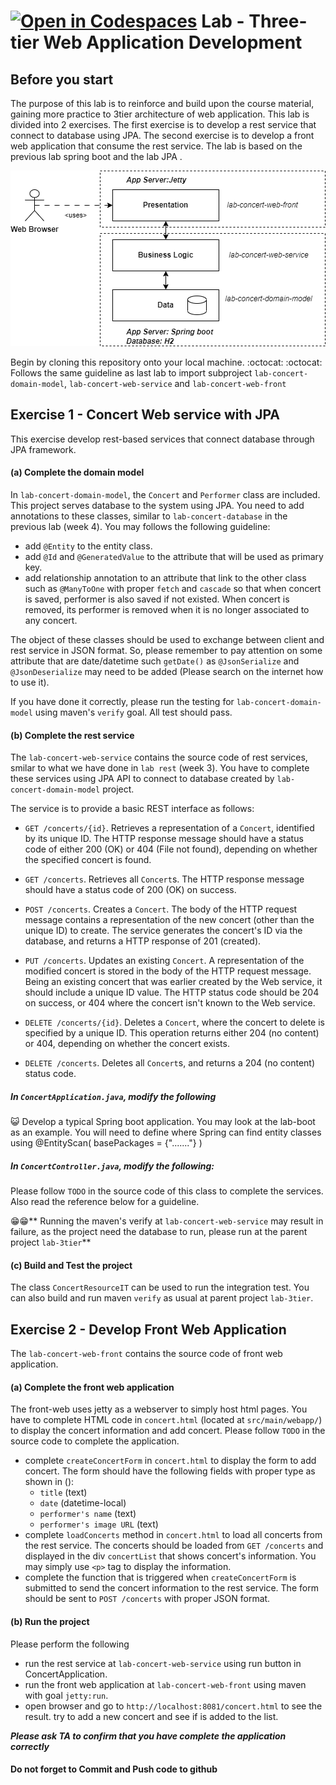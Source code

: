 [![Open in Codespaces](https://classroom.github.com/assets/launch-codespace-7f7980b617ed060a017424585567c406b6ee15c891e84e1186181d67ecf80aa0.svg)](https://classroom.github.com/open-in-codespaces?assignment_repo_id=11789413)
Lab - Three-tier Web Application Development
==========

Before you start
----------
The purpose of this lab is to reinforce and build upon the course material, gaining more practice to 3tier architecture of web application. This lab is divided into 2 exercises. The first exercise is to develop a rest service that connect to database using JPA. The second exercise is to develop a front web application that consume the rest service. The lab is based on the previous lab spring boot and the lab JPA .



![3-tier architecture](lab-3tier-overview.png)

Begin by cloning this repository onto your local machine.
:octocat: :octocat: Follows the same guideline as last lab to import subproject `lab-concert-domain-model`, `lab-concert-web-service` and `lab-concert-web-front`



Exercise 1 - Concert Web service with JPA
----------
This exercise develop rest-based services that connect database through JPA framework.
#### (a) Complete the domain model
In `lab-concert-domain-model`, the `Concert` and `Performer` class are included. This project serves database to the system using JPA. You need to add annotations to these classes, similar to `lab-concert-database` in the previous lab (week 4). You may follows the following guideline:
- add `@Entity` to the entity class.
- add `@Id` and `@GeneratedValue` to the attribute that will be used as primary key.
- add relationship annotation to an attribute that link to the other class such as `@ManyToOne` with proper `fetch` and `cascade`  so that when concert is saved, performer is also saved if not existed. When concert is removed, its performer is removed when it is no longer associated to any concert.

The object of these classes should be used to exchange between client and rest service in JSON format. So, please remember to pay attention on some attribute that are date/datetime such `getDate()` as  `@JsonSerialize` and `@JsonDeserialize` may need to be added (Please search on the internet how to use it).

If you have done it correctly, please run the testing for `lab-concert-domain-model` using maven's `verify` goal. All test should pass.

#### (b) Complete the rest service
The `lab-concert-web-service` contains the source code of rest services, smilar to what we have done in `lab rest` (week 3). You have to complete these services using JPA API to connect to database created by `lab-concert-domain-model` project.

The service is to provide a basic REST interface as follows:

- `GET /concerts/{id}`. Retrieves a representation of a `Concert`, identified by its unique ID. The HTTP response message should have a status code of either 200 (OK) or 404 (File not found), depending on whether the specified concert is found.

- `GET /concerts`. Retrieves all `Concert`s. The HTTP response message should have a status code of 200 (OK) on success.

- `POST /concerts`. Creates a `Concert`. The body of the HTTP request message contains a representation of the new concert (other than the unique ID) to create. The service generates the concert's ID via the database, and returns a HTTP response of 201 (created).
  
- `PUT /concerts`. Updates an existing `Concert`. A representation of the modified concert is stored in the body of the HTTP request message. Being an existing concert that was earlier created by the Web service, it should include a unique ID value. The HTTP status code should be 204 on success, or 404 where the concert isn't known to the Web service.

- `DELETE /concerts/{id}`. Deletes a `Concert`, where the concert to delete is specified by a unique ID. This operation returns either 204 (no content) or 404, depending on whether the concert exists.

- `DELETE /concerts`. Deletes all `Concert`s, and returns a 204 (no content) status code.


##### In `ConcertApplication.java`, modify the following
:smiley_cat: Develop a typical Spring boot application. You may look at the lab-boot as an example. You will need to define where Spring can find entity classes using @EntityScan( basePackages = {"......."} )


##### In `ConcertController.java`, modify the following:
Please follow `TODO` in the source code of this class to complete the services. Also read the reference below for a guideline.

:grin::grin:** Running the maven's verify at `lab-concert-web-service` may result in failure, as the project need the database to run, please run at the parent project `lab-3tier`**



#### (c) Build and Test the project
The class `ConcertResourceIT` can be used to run the integration test. You can also build and run maven `verify` as usual at parent project `lab-3tier`.


Exercise 2 - Develop Front Web Application
----------
The `lab-concert-web-front` contains the source code of front web application. 

#### (a) Complete the front web application
The front-web uses jetty as a webserver to simply host html pages. You have to complete HTML code in `concert.html` (located at `src/main/webapp/`) to display the concert information and add concert. Please follow `TODO` in the source code to complete the application. 
- complete `createConcertForm` in `concert.html` to display the form to add concert. The form should have the following fields with proper type as shown in ():
  - `title` (text)
  - `date` (datetime-local)
  - `performer's name` (text)
  - `performer's image URL` (text)
- complete `loadConcerts` method in `concert.html` to load all concerts from the rest service. The concerts should be loaded from `GET /concerts` and displayed in the div `concertList` that shows concert's information. You may simply use `<p>` tag to display the information.
- complete the function that is triggered when `createConcertForm` is submitted to send the concert information to the rest service. The form should be sent to `POST /concerts` with proper JSON format. 

#### (b) Run the project
Please perform the following
- run the rest service at `lab-concert-web-service` using run button in ConcertApplication.
- run the front web application at `lab-concert-web-front` using maven with goal `jetty:run`.
- open browser and go to `http://localhost:8081/concert.html` to see the result. try to add a new concert and see if is added to the list.

***Please ask TA to confirm that you have complete the application correctly***
 
#### Do not forget to Commit and Push code to github